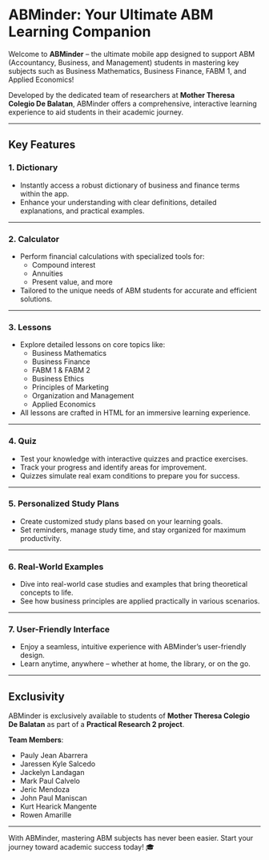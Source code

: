 
# **ABMinder: Your Ultimate ABM Learning Companion**

Welcome to **ABMinder** – the ultimate mobile app designed to support ABM (Accountancy, Business, and Management) students in mastering key subjects such as Business Mathematics, Business Finance, FABM 1, and Applied Economics!

Developed by the dedicated team of researchers at **Mother Theresa Colegio De Balatan**, ABMinder offers a comprehensive, interactive learning experience to aid students in their academic journey.

---

## **Key Features**

### **1. Dictionary**
- Instantly access a robust dictionary of business and finance terms within the app.  
- Enhance your understanding with clear definitions, detailed explanations, and practical examples.

---

### **2. Calculator**
- Perform financial calculations with specialized tools for:
  - Compound interest  
  - Annuities  
  - Present value, and more  
- Tailored to the unique needs of ABM students for accurate and efficient solutions.

---

### **3. Lessons**
- Explore detailed lessons on core topics like:
  - Business Mathematics  
  - Business Finance  
  - FABM 1 & FABM 2  
  - Business Ethics  
  - Principles of Marketing  
  - Organization and Management  
  - Applied Economics  
- All lessons are crafted in HTML for an immersive learning experience.

---

### **4. Quiz**
- Test your knowledge with interactive quizzes and practice exercises.  
- Track your progress and identify areas for improvement.  
- Quizzes simulate real exam conditions to prepare you for success.

---

### **5. Personalized Study Plans**
- Create customized study plans based on your learning goals.  
- Set reminders, manage study time, and stay organized for maximum productivity.  

---

### **6. Real-World Examples**
- Dive into real-world case studies and examples that bring theoretical concepts to life.  
- See how business principles are applied practically in various scenarios.

---

### **7. User-Friendly Interface**
- Enjoy a seamless, intuitive experience with ABMinder’s user-friendly design.  
- Learn anytime, anywhere – whether at home, the library, or on the go.

---

## **Exclusivity**
ABMinder is exclusively available to students of **Mother Theresa Colegio De Balatan** as part of a **Practical Research 2 project**.

**Team Members**:  
- Pauly Jean Abarrera  
- Jaressen Kyle Salcedo  
- Jackelyn Landagan  
- Mark Paul Calvelo  
- Jeric Mendoza  
- John Paul Maniscan  
- Kurt Hearick Mangente  
- Rowen Amarille  

---

With ABMinder, mastering ABM subjects has never been easier. Start your journey toward academic success today! 🎓
